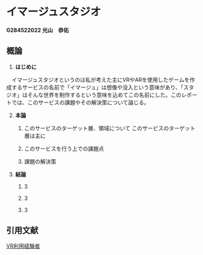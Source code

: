 # イマージュスタジオ

#### G284522022 光山　恭佑

## 概論

1. **はじめに**

　イマージュスタジオというのは私が考えた主にVRやARを使用したゲームを作成するサービスの名前で「イマージュ」は想像や没入という意味があり、「スタジオ」はそんな世界を制作するという意味を込めてこの名前にした。このレポートでは、このサービスの課題やその解決策について論じる。

2. **本論**

    1. このサービスのターゲット層、領域について
    このサービスのターゲット層は主に

    2. このサービスを行う上での課題点

    3. 課題の解決策

3. **結論**

    1. 3

    2. 3

    3. 3

## 引用文献
[]()
[VR利用経験者](https://roundup-gamers.jp/article/2022/09/27/432.html)